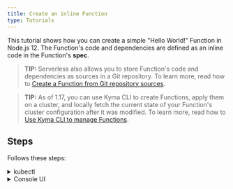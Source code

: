 ```yaml
---
title: Create an inline Function
type: Tutorials
---
```


This tutorial shows how you can create a simple "Hello World!" Function in Node.js 12. The Function's code and dependencies are defined as an inline code in the Function's **spec**.

> **TIP:** Serverless also allows you to store Function's code and dependencies as sources in a Git repository. To learn more, read how to [Create a Function from Git repository sources](#tutorials-create-a-function-from-git-repository-sources).

> **TIP:** As of 1.17, you can use Kyma CLI to create Functions, apply them on a cluster, and locally fetch the current state of your Function's cluster configuration after it was modified. To learn more, read how to [Use Kyma CLI to manage Functions](https://kyma-project.io/docs/cli/#tutorials-use-kyma-cli-to-manage-functions).

## Steps

Follows these steps:

<div tabs name="steps" group="create-function">
  <details>
  <summary label="kubectl">
  kubectl
  </summary>

1.  Export these variables:

    ```bash
    export NAME={FUNCTION_NAME}
    export NAMESPACE={FUNCTION_NAMESPACE}
    ```

2.  Create a Function CR that specifies the Function's logic:

    ```yaml
    cat <<EOF | kubectl apply -f -
    apiVersion: serverless.kyma-project.io/v1alpha1
    kind: Function
    metadata:
      name: $NAME
      namespace: $NAMESPACE
    spec:
      runtime: nodejs12
      source: |
        module.exports = {
          main: function(event, context) {
            return 'Hello World!'
          }
        }
    EOF
    ```

3.  Check if your Function was created successfully and all conditions are set to `True`:

    ```bash
    kubectl get functions $NAME -n $NAMESPACE
    ```

    You should get a result similar to the following example:

    ```bash
    NAME            CONFIGURED   BUILT     RUNNING   RUNTIME    VERSION   AGE
    test-function   True         True      True      nodejs12   1         96s
    ```

    </details>
    <details>
    <summary label="console-ui">
    Console UI
    </summary>

1. From the drop-down list in the top navigation panel, create a Namespace or select one.

2.  In the left navigation panel, go to **Workloads** > **Functions** and select **Create Function**.

3.  In the pop-up box, provide the Function's name, leave the default runtime `Node.js 12`, and select **Create** to confirm changes.

    The pop-up box closes and the message appears on the screen after a while, confirming that the Function was created successfully.

4.  In the Function details view that opens up automatically, enter the Function's code in the **Source** tab:

    ```
    module.exports = {
      main: function (event, context) {
      return 'Hello World!'
      }
    }
    ```

5.  Select **Save** to confirm changes.

    You will see the message confirming the changes were saved. Once deployed, the new Function should have the `RUNNING` status in the list of all Functions under the **Functions** view.

</details>
</div>
